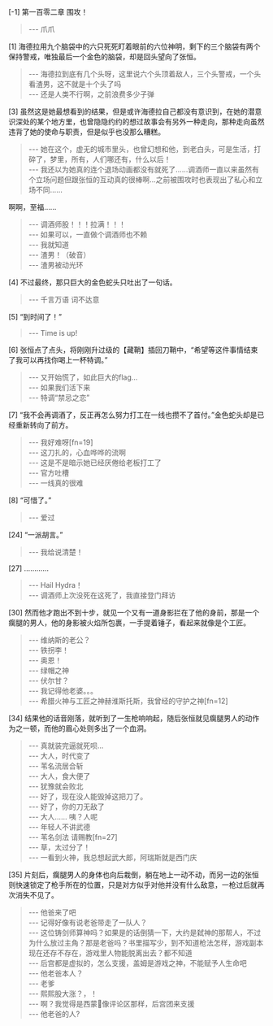 
[-1] 第一百零二章 围攻！
>--- 爪爪<br>

[1] 海德拉用九个脑袋中的六只死死盯着眼前的六位神明，剩下的三个脑袋有两个保持警戒，唯独最后一个金色的脑袋，却是回头望向了张恒。
>--- 海德拉到底有几个头呀，这里说六个头顶着敌人，三个头警戒，一个头看渣男，这不就是十个头了吗<br>
>--- 还是人类不行啊，之前浪费多少子弹<br>

[3] 虽然这是她最想看到的结果，但是或许海德拉自己都没有意识到，在她的潜意识深处的某个地方里，也曾隐隐约约的想过故事会有另外一种走向，那种走向虽然违背了她的使命与职责，但是似乎也没那么糟糕。
>--- 她在这个，虚无的城市里头，也曾幻想和他，到老白头，可是生活，打碎了，梦里，所有，人们哪还有，什么以后！<br>
>--- 我还以为她真的连个退场动画都没有就死了……调酒师一直以来虽然有个立场问题但跟张恒的互动真的很棒啊…之前被围攻时也表现出了私心和立场不同……

啊啊，至福……<br>
>--- 调酒师股！！！拉满！！！<br>
>--- 如果可以，一直做个调酒师也不赖<br>
>--- 我就知道<br>
>--- 渣男！（破音）<br>
>--- 渣男被动光环<br>

[4] 不过最终，那只巨大的金色蛇头只吐出了一句话。
>--- 千言万语 词不达意<br>

[5] “到时间了！”
>--- Time is up!<br>

[6] 张恒点了点头，将刚刚升过级的【藏鞘】插回刀鞘中，“希望等这件事情结束了我可以再找你喝上一杯特调。”
>--- 又开始慌了，如此巨大的flag…<br>
>--- 如果我们活下来<br>
>--- 特调“禁忌之恋”<br>

[7] “我不会再调酒了，反正再怎么努力打工在一线也攒不了首付。”金色蛇头却是已经重新转向了前方。
>--- 我好难呀[fn=19]<br>
>--- 这刀扎的，心血哗哗的流啊<br>
>--- 这是不是暗示她已经厌倦给老板打工了<br>
>--- 官方吐槽<br>
>--- 一线真的很难<br>

[8] “可惜了。”
>--- 爱过<br>

[24] “一派胡言。”
>--- 我给说清楚！<br>

[27] …………
>--- Hail Hydra！<br>
>--- 调酒师上次没死在这死了，我直接登门拜访<br>

[30] 然而他才跑出不到十步，就见一个又有一道身影拦在了他的身前，那是一个瘸腿的男人，他的身影被火焰所包裹，一手提着锤子，看起来就像是个工匠。
>--- 维纳斯的老公？<br>
>--- 铁拐李！<br>
>--- 奥恩！<br>
>--- 绿帽之神<br>
>--- 伏尔甘？<br>
>--- 我记得他老婆。。。<br>
>--- 希腊火神与工匠之神赫淮斯托斯，我曾经的守护之神[fn=12]<br>

[34] 结果他的话音刚落，就听到了一生枪响响起，随后张恒就见瘸腿男人的动作为之一顿，而他的眉心处则多出了一个血洞。
>--- 真就装完逼就死呗…<br>
>--- 大人，时代变了<br>
>--- 苇名流居合斩<br>
>--- 大人，食大便了<br>
>--- 犹豫就会败北<br>
>--- 好了，现在没人能毁掉这把刀了。<br>
>--- 好了，你的刀无敌了<br>
>--- 大人......  咦？人呢<br>
>--- 年轻人不讲武德<br>
>--- 苇名剑法 请赐教[fn=27]<br>
>--- 草，太过分了！<br>
>--- 一看到火神，我总想起武大郎，阿瑞斯就是西门庆<br>

[35] 片刻后，瘸腿男人的身体也向后栽倒，躺在地上一动不动，而另一边的张恒则快速锁定了枪手所在的位置，只是对方似乎对他并没有什么敌意，一枪过后就再次消失不见了。
>--- 他爸来了吧<br>
>--- 记得好像有说老爸带走了一队人？<br>
>--- 这位铸剑师算神吗？如果是的话倒猜一下，大约是弑神的那帮人，不过为什么放过主角？那是老爸吗？书里描写少，到不知道枪法怎样，游戏副本现在还存不存在，游戏里人物能脱离出去？都不知道<br>
>--- 后宫都是虚拟的，怎么支援，盖姆是游戏之神，不能赋予人生命吧<br>
>--- 他老爸本人？<br>
>--- 老爹<br>
>--- 熙熙股大涨？，！<br>
>--- 啊？我觉得是西蒙🌝像评论区那样，后宫团来支援<br>
>--- 他老爸的人?<br>

